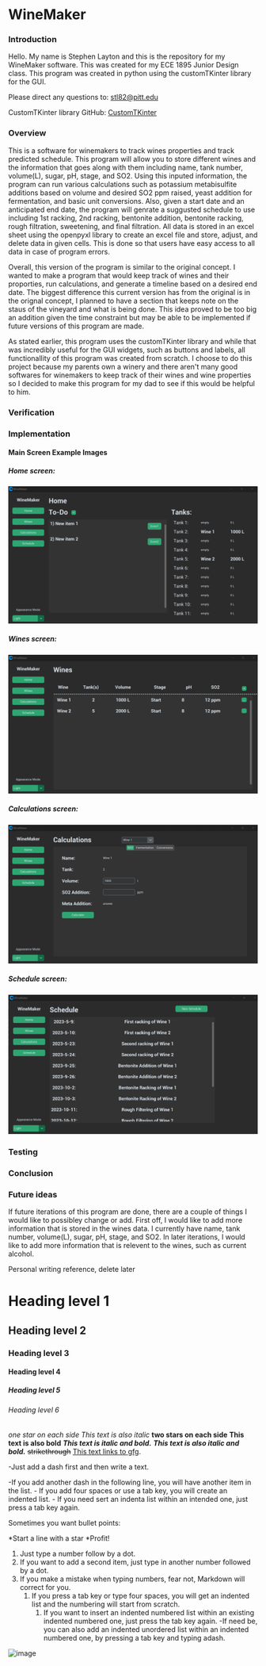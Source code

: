 # WineMaker
### Introduction
Hello. My name is Stephen Layton and this is the repository for my WineMaker software. This was created for my ECE 1895 Junior Design class. This program was created in python using the customTKinter library for the GUI.

Please direct any questions to: stl82@pitt.edu

CustomTKinter library GitHub: [CustomTKinter](https://github.com/TomSchimansky/CustomTkinter)
### Overview
This is a software for winemakers to track wines properties and track predicted schedule. This program will allow you to store different wines and the  information that goes along with them including name, tank number, volume(L), sugar, pH, stage, and SO2. Using this inputed information, the program can run various calculations such as potassium metabisulfite additions based on volume and desired SO2 ppm raised, yeast addition for fermentation, and basic unit conversions. Also, given a start date and an anticipated end date, the program will genrate a suggusted schedule to use including 1st racking, 2nd racking, bentonite addition, bentonite racking, rough filtration, sweetening, and final filtration. All data is stored in an excel sheet using the openpyxl library to create an excel file and store, adjust, and delete data in given cells. This is done so that users have easy access to all data in case of program errors.

Overall, this version of the program is similar to the original concept. I wanted to make a program that would keep track of wines and their proporties, run calculations, and generate a timeline based on a desired end date. The biggest difference this current version has from the original is in the orignal concept, I planned to have a section that keeps note on the staus of the vineyard and what is being done. This idea proved to be too big an addition given the time constraint but may be able to be implemented if future versions of this program are made.

As stated earlier, this program uses the customTKinter library and while that was incredibly useful for the GUI widgets, such as buttons and labels, all functionallity of this program was created from scratch. I choose to do this project because my parents own a winery and there aren't many good softwares for winemakers to keep track of their wines and wine properties so I decided to make this program for my dad to see if this would be helpful to him.


### Verification



### Implementation

#### Main Screen Example Images

##### Home screen:
![image](https://github.com/slayton03/WineMaker/blob/main/WineMaker%20images/winemaker_home.png)

##### Wines screen:
![image](https://github.com/slayton03/WineMaker/blob/main/WineMaker%20images/winemaker_wines.png)

##### Calculations screen:
![image](https://github.com/slayton03/WineMaker/blob/main/WineMaker%20images/winemaker_calc.png)

##### Schedule screen:
![image](https://github.com/slayton03/WineMaker/blob/main/WineMaker%20images/winemaker_sch.png)

### Testing



### Conclusion



### Future ideas

If future iterations of this program are done, there are a couple of things I would like to possibley change or add. First off, I would like to add more information that is stored in the wines data. I currently have name, tank number, volume(L), sugar, pH, stage, and SO2. In later iterations, I would like to add more information that is relevent to the wines, such as current alcohol.


Personal writing reference, delete later
# Heading level 1
## Heading level 2
### Heading level 3
#### Heading level 4
##### Heading level 5
###### Heading level 6
*one star on each side*
_This text is also italic_
**two stars on each side**
__This text is also bold__
***This text is italic and bold.***
___This text is also italic and bold.___
~~strikethrough~~
[This text links to gfg](https://write.geeksforgeeks.org/).

-Just add a dash first and then write a text.

-If you add another dash in the following line, you will have another item in the list.
    - If you add four spaces or use a tab key, you will create an indented list.
        - If you need sert an indenta list within an intended one, just press a tab key again.

Sometimes you want bullet points:

*Start a line with a star 
*Profit!

1. Just type a number follow by a dot.
2. If you want to add a second item, just type in another number followed by a dot.
1. If you make a mistake when typing numbers, fear not, Markdown will correct for you. 
    1. If you press a tab key or type four spaces, you will get an indented list and the numbering will start from scratch.
        1. If you want to insert an indented numbered list within an existing indented numbered one, just press the tab key again. 
            -If need be, you can also add an indented unordered list within an indented numbered one, by pressing a tab key and typing adash.
            
![image](https://media.geeksforgeeks.org/wp-content/cdn-uploads/20210914130327/100-Days-of-Code-with-GFG-Get-Committed-to-a-Challenge.png)
